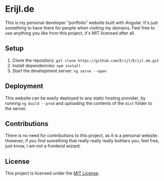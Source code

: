 # Erijl.de

This is my personal developer "portfolio" website built with Angular. It's just something to have there for people when visiting my domains.
Feel free to use anything you like from this project, it's MIT licensed after all.


## Setup

1. Clone the repository: `git clone https://github.com/Erijl/Erijl.de.git`
2. Install dependencies: `npm install`
3. Start the development server: `ng serve --open`

## Deployment

This website can be easily deployed to any static hosting provider, by running `ng build --prod` and uploading the contents of the `dist` folder to the server.

## Contributions

There is no need for contributions to this project, as it is a personal website. However, if you find something that really really really bothers you, feel free, just know, I am not a frontend wizard.

## License

This project is licensed under the [MIT License](LICENSE).
